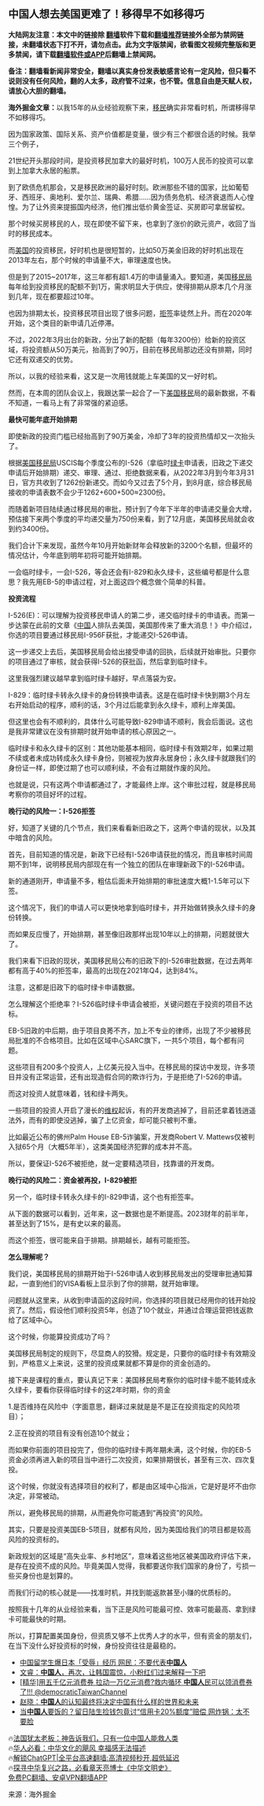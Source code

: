  <!-- 面包屑导航 --> <h2>中国人想去美国更难了！移得早不如移得巧</h2> <p class="notice"><b>大陆网友注意：本文中的链接除 <a href="https://github.com/bannedbook/fanqiang" >翻墙</a>软件下载和<a href="https://github.com/killgcd/justmysocks/blob/master/README.md">翻墙推荐</a>链接外全部为禁网链接，未翻墙状态下打不开，请勿点击。此为文字版禁闻，欲看图文视频完整版和更多禁闻，请下载<a href="https://github.com/bannedbook/fanqiang">翻墙软件或APP</a>后翻墙上禁闻网。</p><p>备注：翻墙看新闻非常安全，翻墙以真实身份发表敏感言论有一定风险，但只看不说则没有任何风险，翻的人太多，政府管不过来，也不管。信息自由是天赋人权，请放心大胆的翻墙。</b></p>  <div class="entry"> <p><strong>海外掘金文章：</strong>以我15年的从业经验观察下来，<a href="https://www.bannedbook.org/bnews/tag/%e7%a7%bb%e6%b0%91/" class="st_tag internal_tag" rel="tag" title="标签 移民 下的日志">移民</a>确实非常看时机，所谓移得早不如移得巧。</p> <p>因为国家政策、国际关系、资产价值都是变量，很少有三个都很合适的时候。我举三个例子，</p> <p>21世纪开头那段时间，是投资移民加拿大的最好时机，100万人民币的投资可以拿到上加拿大永居的船票。</p> <p>到了欧债危机那会，又是移民欧洲的最好时刻。欧洲那些不错的国家，比如葡萄牙、西班牙、奥地利、爱尔兰、瑞典、希腊……因为债务危机、经济衰退而人心惶惶。为了让外资来提振国内经济，他们推出低价黄金签证、买房即可拿居留权。</p> <p>那个时候买房移民的人，现在即使不留下来，也拿到了涨价的欧元资产，收回了当时的移民成本。</p> <p>而<a href="https://www.bannedbook.org/bnews/tag/%e7%be%8e%e5%9b%bd/" class="st_tag internal_tag" rel="tag" title="标签 美国 下的日志">美国</a>的投资移民，好时机也是很短暂的，比如50万美金旧政的好时机出现在2013年左右，那个时候的申请量不大，审理速度也快。</p> <p>但是到了2015~2017年，这三年都有超1.4万的申请量涌入。要知道，美国<a href="https://www.bannedbook.org/bnews/tag/%e7%a7%bb%e6%b0%91%e5%b1%80/" class="st_tag internal_tag" rel="tag" title="标签 移民局 下的日志">移民局</a>每年给到投资移民的配额不到1万，需求明显大于供应，使得排期从原本几个月涨到几年，现在都要超过10年。</p> <p>也因为排期太长，投资移民项目出现了很多问题，<a href="https://www.bannedbook.org/bnews/tag/%E6%8B%92%E7%AD%BE/" class="st_tag internal_tag" rel="tag" title="标签 拒签 下的日志">拒签</a>率徒然上升。而在2020年开始，这个类目的新申请几近停滞。</p> <p>不过，2022年3月出台的新政，分出了新的配额（每年3200份）给新的投资区域，将投资额从50万美元，抬高到了90万，目前在移民局那边还没有排期，同时它还有双递交的优势。</p> <p>所以，以我的经验来看，这又是一次用钱就能上车美国的又一好时机。</p> <p>然而，在本周的团队会议上，我跟达蒙一起合了一下<a href="https://www.bannedbook.org/bnews/tag/%E7%BE%8E%E5%9B%BD%E7%A7%BB%E6%B0%91/" class="st_tag internal_tag" rel="tag" title="标签 美国移民 下的日志">美国移民</a>局的最新数据，不看不知道，一看马上有了非常强的紧迫感。</p> <p><strong>最快可能年底开始排期</strong></p> <p>即使新政的投资门槛已经抬高到了90万美金，冷却了3年的投资热情却又一次抬头了。</p> <p>根据<a href="https://www.bannedbook.org/bnews/tag/%e7%be%8e%e5%9b%bd%e7%a7%bb%e6%b0%91%e5%b1%80/" class="st_tag internal_tag" rel="tag" title="标签 美国移民局 下的日志">美国移民局</a>USCIS每个季度公布的I-526（拿临时<a href="https://www.bannedbook.org/bnews/tag/%e7%bb%bf%e5%8d%a1/" class="st_tag internal_tag" rel="tag" title="标签 绿卡 下的日志">绿卡</a>申请表，旧政之下递交申请后开始排期）递交、审理、通过、拒绝数据来看，从2022年3月到今年3月31日，官方共收到了1262份新递交。而如今又过去了5个月，到8月底，综合移民局接收的申请表数不会少于1262+600+500≈2300份。</p> <p>而随着新项目陆续通过移民局的审批，预计到了今年下半年的申请递交量会大增，预估接下来两个季度的平均递交量为750份来看，到了12月底，美国移民局就会收到约3400份。</p> <p>我们合计下来发现，虽然今年10月开始新财年会释放新的3200个名额，但最坏的情况估计，今年底到明年初将可能开始排期。</p> <p>一会临时绿卡，一会I-526，等会还会有I-829和永久绿卡，这些编号都是什么意思？我先用EB-5的申请过程，对上面这四个概念做个简单的科普。</p> <p><strong>投资流程</strong></p> <p>I-526(E)：可以理解为投资移民申请人的第二步，递交临时绿卡的申请表。而第一步达蒙在此前的文章《<span class='wp_keywordlink_affiliate'><a href="https://www.bannedbook.org/" title="中国" target="_blank">中国</a></span>人排队去美国，美国那传来了重大消息！》中介绍过，你选的项目要通过移民局I-956F获批，才能递交I-526申请。</p> <p>这一步递交上去后，美国移民局会给出接受申请的回执，后续就开始审批。只要你的项目通过了审核，就会获得I-526的获批函，然后拿到临时绿卡。</p> <p>这里我强烈建议越早拿到临时绿卡越好，早点落袋为安。</p> <p>I-829：临时绿卡转永久绿卡的身份转换申请表。这是在临时绿卡快到期3个月左右开始启动的程序，顺利的话，3个月过后能拿到永久绿卡，顺利上岸美国。</p> <p>但这里也会有不顺利的，具体什么可能导致I-829申请不顺利，我会后面说。这也是我非常建议在没有排期时就开始申请的核心原因之一。</p> <p>临时绿卡和永久绿卡的区别：其他功能基本相同，临时绿卡有效期2年，如果过期不续或者未成功转成永久绿卡身份，则被视为放弃永居身份；永久绿卡就跟我们的身份证一样，即使过期了也可以顺利续，不会有过期就作废的风险。</p> <p>也就是说，只有这两个申请都通过了，才能最终上岸。这个审批过程，就是移民局考察你的项目好坏的过程。</p> <p><strong>晚行动的风险一：I-526拒签</strong></p> <p>好，知道了关键的几个节点，我们来看看新旧政之下，这两个申请的现状，以及其中暗含的风险。</p> <p>首先，目前知道的情况是，新政下已经有I-526申请获批的情况，而且审核时间周期不到1年，说明移民局内部现在有一个独立的团队在审理新政下的I-526申请。</p> <p>新的通道刚开，申请量不多，粗估后面未开始排期的审批速度大概1-1.5年可以下签。</p> <p>这个情况下，我们的申请人可以更快地拿到临时绿卡，并开始做转换永久绿卡的身份转换。</p>  <p>而如果反应慢了，开始排期，甚至像旧政那样出现10年以上的排期，问题就很大了。</p> <p>我们来看下旧政的现状，美国移民局公布的旧政下的I-526审批数据，在过去两年都有高于40%的拒签率，最高的出现在2021年Q4，达到84%。</p> <p>注意，这都是旧政下的临时绿卡申请数据。</p> <p>怎么理解这个拒绝率？I-526临时绿卡申请会被拒，关键问题在于投资的项目不达标。</p> <p>EB-5旧政的中后期，由于项目良莠不齐，加上不专业的律师，出现了不少被移民局批准的不合格项目。比如在区域中心SARC旗下，一共5个项目，每个都有问题。</p> <p>这些项目有200多个投资人，上亿美元投入当中。在移民局的探访中发现，许多项目并没有正常运营，还有出现造假合同的欺诈行为，于是拒绝了I-526的申请。</p> <p>而这对投资人就意味着，钱和绿卡两失。</p> <p>一些项目的投资人开启了漫长的<span class='wp_keywordlink_affiliate'><a href="https://www.bannedbook.org/bnews/weiquan/" title="维权" target="_blank">维权</a></span>起诉，有的开发商逃掉了，目前还拿着钱逍遥法外，而有的即使没逃掉，骗了上亿资金，却可能只被判不重。</p> <p>比如最近公布的佛州Palm House EB-5诈骗案，开发商Robert V. Mattews仅被判入狱65个月（大概5年半），这类美国经济犯罪的成本并不高。</p> <p>所以，要保证I-526不被拒绝，就一定要精选项目，找靠谱的开发商。</p> <p><strong>晚行动的风险二：资金被再投，I-829被拒</strong></p> <p>另一个，临时绿卡转永久绿卡的I-829申请，这个也有拒签率。</p> <p>从下面的数据可以看到，近年来，这一数据也是不断提高。2023财年的前半年，甚至达到了15%，是有史以来的最高。</p> <p>而这个拒签，很可能来自于排期。排期越长，越有可能拒签。</p> <p><strong>怎么理解呢？</strong></p>  <p>我们说，美国移民局的排期开始于I-526申请人收到移民局发出的受理审批通知算起，一直到他们的VISA看板上显示到了你的排期，就开始审理。</p> <p>问题就从这里来，从收到申请函的这段时间，你选择的项目就已经用你的钱开始投资了。然后，假设他们顺利投资5年，创造了10个就业，并通过合理运营把钱返款给了区域中心。</p> <p>这个时候，你能算投资成功了吗？</p> <p>美国移民局制定的规则下，尽显商人的狡猾。规定是，只要你的临时绿卡有效期没到，严格意义上来说，这里的投资成果就都不算是你的资金创造的。</p> <p>接下来是课程的重点，要认真记下来：美国移民局考察你的临时绿卡能不能转成永久绿卡，要看你获得临时绿卡的这2年时期，你的资金</p> <p>1.是否维持在风险中（字面意思，翻译过来就是是不是正在投资指定的风险项目）；</p> <p>2.正在投资的项目有没有创造10个就业；</p> <p>而如果你前面的项目投完了，但你的临时绿卡两年期未满，这个时候，你的EB-5资金必须再进入新的项目当中进行二次投资，如果排期很长，甚至有三次、四次复投。</p> <p>这个时候，你就没有选择项目的权利了，都是由区域中心指派，它是好是坏不由你决定，非常被动。</p> <p>所以，避免移民局的排期，从而避免你可能遇到“再投资”的风险。</p> <p>其实，只要是投资美国EB-5项目，就都有风险，因为美国给我们的项目都是较高风险的投资标的。</p> <p>新政规划的区域是“高失业率、乡村地区”，意味着这些地区被美国政府评估下来，是存在投资不成的风险。毕竟美国人觉得，我都要送你我们国家的身份了，亏损一些买身份也是划算的。</p> <p>而我们行动的核心就是——找准时机，并找到能返款甚至小赚的优质标的。</p> <p>按照我十几年的从业经验来看，当下正是风险可能最可控、效率可能最高、拿到绿卡可能最快的时期。</p> <p>所以，打算配置美国身份，但资质又够不上优秀人才的水平，但有资金的朋友们，在当下没什么好投资标的时候，身份投资往往是最稳的。</p>  <!--<div id="taboola-mid-1"></div>--><ul class='op-related-articles' title='相关阅读'> <li><a href='https://www.bannedbook.org/bnews/baitai/20230911/1932169.html' target='_blank'>中国留学生爆日本「受辱」经历 网民：不要代表<b>中国人</b></a></li> <li><a href='https://www.bannedbook.org/bnews/sohnews/20230911/1932165.html' target='_blank'>文睿：<b>中国人</b>，再次，让韩国震惊，小粉红们过来解释一下吧</a></li> <li><a href='https://www.bannedbook.org/bnews/sohnews/20230911/1932054.html' target='_blank'>[精华]​用五千亿元消费券  拉动一万亿元消费?救内循环  <b>中国人</b>民可以领消费券了!!! @democraticTaiwanChannel</a></li> <li><a href='https://www.bannedbook.org/bnews/comments/20230911/1932012.html' target='_blank'>赵晓：<b>中国人</b>的认知最终将决定中国有什么样的世界和未来</a></li> <li><a href='https://www.bannedbook.org/bnews/worldnews/20230911/1931990.html' target='_blank'>当<b>中国人</b>要饭的？留日陆生捡钱包竟讨“信用卡20%额度”赔偿 网炸锅：太不要脸</a></li> </ul> <p class="texttj"> 🔥<a href="https://www.bannedbook.org/bnews/ssgc/20230219/1850782.html" target="_blank">法国犹太老板：神告诉我们，只有一位中国人能救人类</a><br/> 🔥<a href="https://www.bannedbook.org/bnews/comments/20220220/1694796.html" target="_blank">华人必看：中华文化的飓风 幸福感无法描述</a><br/> 🔥<a href="https://github.com/bannedbook/fanqiang/wiki/V2ray%E6%9C%BA%E5%9C%BA" target="_blank">解锁ChatGPT|全平台高速翻墙:高清视频秒开,超低延迟</a><br/> 🔥<a href="https://www.bannedbook.org/bnews/comments/20220808/1768773.html" target="_blank">探寻中华复兴之路，必看章天亮博士《中华文明史》</a><br/> <a href="https://github.com/bannedbook/fanqiang/wiki/%E7%A6%81%E9%97%BB%E7%BD%91%E5%AE%89%E5%8D%93%E7%BF%BB%E5%A2%99%E6%96%B0%E9%97%BBAPP" target="_blank">免费PC翻墙、安卓VPN翻墙APP</a><br/> </p><p class="src-info">来源：海外掘金 </p><a name='sharetosocial'></a> <div style="margin-bottom:5px;padding-bottom:5px;clear:both"> <div id="archive-pix-1" class="banner-ads"> <!-- AuctionX Display platform tag START --> <div id="27602x728x90x621x_ADSLOT1" clicktrack="%%CLICK_URL_ESC%%"></div>  <!-- AuctionX Display platform tag END --> </div> <div id="archive-pix-2" class="banner-ads"> <!-- AuctionX Display platform tag START --> <div id="27556x300x250x621x_ADSLOT1" clicktrack="%%CLICK_URL_ESC%%" style="margin:0 auto;text-align:center"></div>  <!-- AuctionX Display platform tag END --> </div> </div>  <div id="archive-pix-1" class="banner-ads"> <!-- AuctionX Display platform tag START --> <div id="27603x728x90x621x_ADSLOT1" clicktrack="%%CLICK_URL_ESC%%"></div>  <!-- AuctionX Display platform tag END --> </div> </div><!--END ENTRY--> 